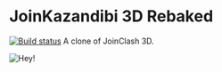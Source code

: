 # JoinKazandibi 3D Rebaked
[![Build status](https://ci.appveyor.com/api/projects/status/taxlhrrlf3co07e1/branch/develop?svg=true)](https://kapkic.com) 
A clone of JoinClash 3D.

![Hey!](https://gitlab.com/OperationKazandibi/kazandibi-gf/JoinClash3DRemastered/-/raw/master/Anim.gif)
